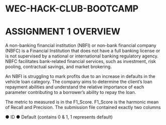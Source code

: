 # WEC-HACK-CLUB-BOOTCAMP

# ASSIGNMENT 1 OVERVIEW


A non-banking financial institution (NBFI) or non-bank financial company (NBFC) is a Financial Institution that does not have a full banking license or is not supervised by a national or international banking regulatory agency. NBFC facilitates bank-related financial services, such as investment, risk pooling, contractual savings, and market brokering.

An NBFI is struggling to mark profits due to an increase in defaults in the vehicle loan category. The company aims to determine the client’s loan repayment abilities and understand the relative importance of each parameter contributing to a borrower’s ability to repay the loan.

The metric to measured is in the F1_Score. F1_Score is the harmonic mean of Recall and Precision. 
The submission file contained exactly two columns

● ID
● Default (contains 0 & 1, 1 represents default)

